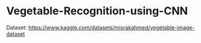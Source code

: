 # Vegetable-Recognition-using-CNN

Dataset: https://www.kaggle.com/datasets/misrakahmed/vegetable-image-dataset
